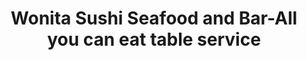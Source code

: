 ---
layout: place
title: Wonita Sushi Seafood and Bar-All you can eat table service
permalink: >-
  /wisconsin/brookfield/wonita-sushi-seafood-and-bar-all-you-can-eat-table-service.html
stateAbbr: WI
stateName: Wisconsin
cityName: Brookfield
seo:
  type: restaurant
  links: http://www.wonitasushiseafood.com/
place_id: ChIJ683k2-gHBYgR4BUq8XB6_JU
photos:
  - name: >-
      places/ChIJ683k2-gHBYgR4BUq8XB6_JU/photos/AeeoHcLi4HkxHpuCl7vZ_uGWGBwbTjtkYeseZPJQHAwpf7A-5sCjLsGECzcZWZ1GAwEwwR3MhPP8e_oC6igRK9DvSkUucCH1vKoAJ8T0SvJfV-n3eriDh8EAeoCxT2ujrPBnu96Ca2-LZ7r8mxrJOmbLrabfDJPvchAw6OvGP5fcZw8uiPWnN6vaO9dS7RQ2fN8OVW84BrVe6jomvKbzIhmEMC3QJmawr6HbkuM7HdwITPVg0chz2gZNXcl5FOr4VPBZUuD__3Sv3jQWYgVoFIHdaPhJB3WHoy1vFZjlQAZR9gr7zQ
    widthPx: 1440
    heightPx: 1080
    authorAttributions:
      - displayName: Wonita Sushi Seafood and Bar-All you can eat table service
        uri: https://maps.google.com/maps/contrib/107181574837332920230
        photoUri: >-
          https://lh3.googleusercontent.com/a-/ALV-UjWk3INSLi_NtbGIHIIHfjBoAmIH2G9bOdoyQErvAmFddCSFzLhW=s100-p-k-no-mo
    flagContentUri: >-
      https://www.google.com/local/imagery/report/?cb_client=maps_api_places.places_api&image_key=!1e10!2sAF1QipMo_smGcF4zxg80gsb9pNPdRl6tyZlPFjMZ7OAi&hl=en-US
    googleMapsUri: >-
      https://www.google.com/maps/place//data=!3m4!1e2!3m2!1sAF1QipMo_smGcF4zxg80gsb9pNPdRl6tyZlPFjMZ7OAi!2e10!4m2!3m1!1s0x880507e8dbe4cdeb:0x95fc7a70f12a15e0
  - name: >-
      places/ChIJ683k2-gHBYgR4BUq8XB6_JU/photos/AeeoHcLOHIXT62IGChUO1ZJm1uwYYeC_lVITd7kXNvVeLyWnCPInZYjJ69Kzeyo8ic0ZmHh8X6qboXIp62HigootTmjRlfHGK2uETrWwPKfilTLMgbpUod1183V6KPP71KbCwZO0kre_E9j7CTWOthBISLD5EKJNGEM2AAG3Gyk-E57vOz7Xo3lfrIBzsPpmWG2FnajecYcAS5979UbL9GK17KaD90FxNzQpHwMDkOZ3whw_-iHscBcuBbXWRvsyrsJD5qfvRffmNE2eHJ_-Fsz1zRQ-8k6k-HVt-SfGmYZzNtxRpw
    widthPx: 1900
    heightPx: 1267
    authorAttributions:
      - displayName: Wonita Sushi Seafood and Bar-All you can eat table service
        uri: https://maps.google.com/maps/contrib/107181574837332920230
        photoUri: >-
          https://lh3.googleusercontent.com/a-/ALV-UjWk3INSLi_NtbGIHIIHfjBoAmIH2G9bOdoyQErvAmFddCSFzLhW=s100-p-k-no-mo
    flagContentUri: >-
      https://www.google.com/local/imagery/report/?cb_client=maps_api_places.places_api&image_key=!1e10!2sAF1QipOj7knwc9D6gBhJCNggNWdoqaKF0gxTxxGT37sf&hl=en-US
    googleMapsUri: >-
      https://www.google.com/maps/place//data=!3m4!1e2!3m2!1sAF1QipOj7knwc9D6gBhJCNggNWdoqaKF0gxTxxGT37sf!2e10!4m2!3m1!1s0x880507e8dbe4cdeb:0x95fc7a70f12a15e0
  - name: >-
      places/ChIJ683k2-gHBYgR4BUq8XB6_JU/photos/AeeoHcLBO-nDXDiF9-CyoIKohvYj9KSUqH1RGq2WKiG-5rvNr4vP9O1nRHFoj30SyhXPk12fzs5RVCUMUihqcFFA_G8B3bqZJeO1jQzirzRFclcW6T-wYH3HfLhxPNzdAUb0Lewqq6QpeujU27t0j081yt4l1cv7Nr5qsGXX0YXgoJKZuMLK6G_XPeY8nujnUAhuueWpETTULbtKF9c1W4TxEVCHNt-TXOeeUMxHwVK9jgMTBfRVc6aQmqmLcBGer-O507gTd-oQMBcSBbN-WUcYn4KiaN5dQnUanzSlQUBuoQJ0Kf-M-3cQ9oBY0MjXsTk7ClRv6iZ8MmFreVYO88M8iAj2ILG_FO89RYMTORLwimwO6Y85IIAPu9ev3ADBGu2K9FvG9yjr4x-OnvH_jral6NC_gPIGbJJPq5uY6I2PUcgi7KVI
    widthPx: 4030
    heightPx: 2570
    authorAttributions:
      - displayName: 刘Eunice
        uri: https://maps.google.com/maps/contrib/114206789665857170272
        photoUri: >-
          https://lh3.googleusercontent.com/a-/ALV-UjWiIRp09l97jXNJ6lRu19QyP9RMX7sQnYx9Fk9C8xIAyIcLYDA4=s100-p-k-no-mo
    flagContentUri: >-
      https://www.google.com/local/imagery/report/?cb_client=maps_api_places.places_api&image_key=!1e10!2sCIHM0ogKEICAgICbs-HQ9AE&hl=en-US
    googleMapsUri: >-
      https://www.google.com/maps/place//data=!3m4!1e2!3m2!1sCIHM0ogKEICAgICbs-HQ9AE!2e10!4m2!3m1!1s0x880507e8dbe4cdeb:0x95fc7a70f12a15e0
  - name: >-
      places/ChIJ683k2-gHBYgR4BUq8XB6_JU/photos/AeeoHcKDyv9-svTW0iOtlx9v2qrKNkEyzsNr492DGiSzYTxo5_zH38eWyMB6iWghmK1Tg23Lam0FBq8bzg3KJNZBOby8guAS68dsu7MuhaY2ge_3MDAKWvNGnzK6N1--O2ZV_CIhjZbgYixMu3XUAFZw_B920j4G4CHA6-7lA3mvIflIdMSHSf3P6VC4XND8NW0WDgJjrs9M_pO9IezaWmolvaf3IHsHMpVx0lzbsqJHVMu5TfnUaGVTeKtlCP3oKBoDeyNiFphz5_M2JO-Mtj4ScvnnCGXmamcARaqoGNVbtb3JDKTPD_V_3qB4Ei4J8KMe6PSomE09zCriANJEhCfvmx0rheURZLFmnDtquax6U6NTn4K7Pg1gywl2MPhvHdOwFtp-Ia2KClCvmh-tDM8IdtHz3pWdCJcDGzP9aJsMVnVVD5HE
    widthPx: 2560
    heightPx: 1920
    authorAttributions:
      - displayName: PlainOlBill
        uri: https://maps.google.com/maps/contrib/111294756785866501397
        photoUri: >-
          https://lh3.googleusercontent.com/a-/ALV-UjUT9Zi9XyofU6cTiK-LmIN0D3sPuHIst9s1XL74RkmsLHm7lIxg=s100-p-k-no-mo
    flagContentUri: >-
      https://www.google.com/local/imagery/report/?cb_client=maps_api_places.places_api&image_key=!1e10!2sCIHM0ogKEICAgIDLvon8pQE&hl=en-US
    googleMapsUri: >-
      https://www.google.com/maps/place//data=!3m4!1e2!3m2!1sCIHM0ogKEICAgIDLvon8pQE!2e10!4m2!3m1!1s0x880507e8dbe4cdeb:0x95fc7a70f12a15e0
  - name: >-
      places/ChIJ683k2-gHBYgR4BUq8XB6_JU/photos/AeeoHcKeW6wtIE39vh7wgGtMydNszA-3Vi7UvDPAu67bJlUn9pYFGzvxNRdCPE8TX2yw07QNVHJCUhIREhRnmo4VcJ8yZ90oLn5oucRjAB0juCudwLm0qJqj2tTS0revUfNHv-8HxGBBgYJrgI1OnM_eW3lDKAZpqWK9msO11SaPB_43GFhr97hls0W85iLfzi8LIUkcCDgRRyheDqQVNpQJ_rA9QpfhPukFCYWGpZBmwwE_-XVnZs4Eob_eWisxdrZseuVpBeZQDFs5zj4dwe6Fva3P1PDCFOJcVedr9ATWVr9xMxfRuSqXj_SXgMizg0QwdCnmQlF1aE725KKX7CT4ycpCoHZU-TnLNOnF9EIWpx6SthDBitkQju83wp3tOo79MqLfbpWPxkbUjCJTvkEtpbNVZK5V6Y_7ugxqubRTanjoHWrQ
    widthPx: 2000
    heightPx: 1500
    authorAttributions:
      - displayName: Viv Park
        uri: https://maps.google.com/maps/contrib/110163088705686749519
        photoUri: >-
          https://lh3.googleusercontent.com/a/ACg8ocKN9aP4XrVVsO8TtR_63SCfh9QYXA9Pum2k7jT3p5pTXP8NF4s=s100-p-k-no-mo
    flagContentUri: >-
      https://www.google.com/local/imagery/report/?cb_client=maps_api_places.places_api&image_key=!1e10!2sCIHM0ogKEICAgIDJ6s6d5wE&hl=en-US
    googleMapsUri: >-
      https://www.google.com/maps/place//data=!3m4!1e2!3m2!1sCIHM0ogKEICAgIDJ6s6d5wE!2e10!4m2!3m1!1s0x880507e8dbe4cdeb:0x95fc7a70f12a15e0
  - name: >-
      places/ChIJ683k2-gHBYgR4BUq8XB6_JU/photos/AeeoHcIjZQWpyehRmSqybIO3iIB4-4dkdwad8B_3q7TyMyP8H2iB7tSx3KjYZYlCdwIMLHuWBvN1DEYlzqNrytJm8ZOAxvj9mu-iYJLVv13AYuSUnqVq1VX20saLhC3-Exf_9JtGokzfKOJFK5I12I8XaAqaKCf9d_8zLqw_NSSaqsBOMCj6ime_A7jXhMnszzy_NZbNGCrOByLidoMLIRZSn2rN0lah46EpCA3A1Le5mvjtYs1tyIxR2qk9SOTvSmqddxMR8TE6gqa6XHRmnGS3k5jRCazNGvleyanDCHbfAk4-YOOkfG2RrlJP98eApz2NcsI-TNOYbeQNqTyvPpFUTiK-x-3mWuoxBVgwtZMrH3fhGJPL9HAkNg-WNYyezViAKlXjB9UE6sCBIGq0h7Na2RWGXlhmSvLmuZqdR4NznDLBSA
    widthPx: 3060
    heightPx: 4080
    authorAttributions:
      - displayName: jan pops
        uri: https://maps.google.com/maps/contrib/115162458999404874327
        photoUri: >-
          https://lh3.googleusercontent.com/a/ACg8ocL6ylaZQhmN3KRDwyhJ6CAtlF7HGjPRGKJx1GTHrl5QQ7Y5aw=s100-p-k-no-mo
    flagContentUri: >-
      https://www.google.com/local/imagery/report/?cb_client=maps_api_places.places_api&image_key=!1e10!2sCIHM0ogKEICAgMCw2aeSDw&hl=en-US
    googleMapsUri: >-
      https://www.google.com/maps/place//data=!3m4!1e2!3m2!1sCIHM0ogKEICAgMCw2aeSDw!2e10!4m2!3m1!1s0x880507e8dbe4cdeb:0x95fc7a70f12a15e0
  - name: >-
      places/ChIJ683k2-gHBYgR4BUq8XB6_JU/photos/AeeoHcItOoVbeOyfDT-GVsOyzhA9H_mDNrqLZWV3_1CNa655goA-rftLOFTHJRl73Djzpl_BhoOfFKkF-6iEb1WRu5pz78mOkKqBrWcYR-REhk5TjSTBEkngUe02RJ2IKzuBfyWs-g44gPjizAv8_WOLltL7JN5HRByXsD2_trNAqS6KEAmr1jRfWwR_6H7PU7wwJTC2Ukzkg5irDxVgL55ly6kFegAu5UncR81zWkL58-Gd3aB0R3P-Had_k48gjc5dGaJ8ni-4l0g6js3FfKFhrqgUlgJEXJPL_Sv0azN0rx0LLA
    widthPx: 3408
    heightPx: 2272
    authorAttributions:
      - displayName: Wonita Sushi Seafood and Bar-All you can eat table service
        uri: https://maps.google.com/maps/contrib/107181574837332920230
        photoUri: >-
          https://lh3.googleusercontent.com/a-/ALV-UjWk3INSLi_NtbGIHIIHfjBoAmIH2G9bOdoyQErvAmFddCSFzLhW=s100-p-k-no-mo
    flagContentUri: >-
      https://www.google.com/local/imagery/report/?cb_client=maps_api_places.places_api&image_key=!1e10!2sAF1QipM4GzyUU1M6KGaJ5Xg0ucSo9XeSHyGlqN6iJFre&hl=en-US
    googleMapsUri: >-
      https://www.google.com/maps/place//data=!3m4!1e2!3m2!1sAF1QipM4GzyUU1M6KGaJ5Xg0ucSo9XeSHyGlqN6iJFre!2e10!4m2!3m1!1s0x880507e8dbe4cdeb:0x95fc7a70f12a15e0
  - name: >-
      places/ChIJ683k2-gHBYgR4BUq8XB6_JU/photos/AeeoHcICaCEuhcHtkmIVEeWW2tFwBzlVGZByQrqx83Zeg0WL-LxCuBf26j-aQOHZ9G1fuhVCr9utuHDeL496C4C4cexYFu8RD7u5QQHrxSwJpi6XdHszhwpleVWVit6M3z43noiG3uf1hZbe5rTzxJuzr4PW3j3DmQfB00ui1cxqy6hyJEHglF0qAmT2Es-PZ6A789eufDm1iI82olJWGj6W5qbOv4f9RLU850Jst86syK1vpQtOm3ooaS3L0_XLhCLkRpTre8yB1DH000h_Ez0XRFfHpzoCcwTGkSK3ZXrYxV5PaA
    widthPx: 4800
    heightPx: 3200
    authorAttributions:
      - displayName: Wonita Sushi Seafood and Bar-All you can eat table service
        uri: https://maps.google.com/maps/contrib/107181574837332920230
        photoUri: >-
          https://lh3.googleusercontent.com/a-/ALV-UjWk3INSLi_NtbGIHIIHfjBoAmIH2G9bOdoyQErvAmFddCSFzLhW=s100-p-k-no-mo
    flagContentUri: >-
      https://www.google.com/local/imagery/report/?cb_client=maps_api_places.places_api&image_key=!1e10!2sAF1QipNtmWGS7_WQ1sLBbSRXGUW3V_1p4FXXWnU4QNoB&hl=en-US
    googleMapsUri: >-
      https://www.google.com/maps/place//data=!3m4!1e2!3m2!1sAF1QipNtmWGS7_WQ1sLBbSRXGUW3V_1p4FXXWnU4QNoB!2e10!4m2!3m1!1s0x880507e8dbe4cdeb:0x95fc7a70f12a15e0
  - name: >-
      places/ChIJ683k2-gHBYgR4BUq8XB6_JU/photos/AeeoHcLs7iK1EjnS5UYkpTYYNRX48pqyV7WJjh6Q6ySPuCNig0V46hUsgRlQkU0w_zQ6vvAy0hShTITY9KepKI5cPnY6wwbyabLCqUPRHxB_7AS0wv_YAaLqnHIDeuZPPk1xNfVOj8diJ6OS0VXmyV05LJRL4l7dGG2l06Ezhr-JEfYJd3MnPD2jUDsH5LF0L0wKVVc3Sgim9TfTH48hJcyWGAdf5eTkUyCc83d8fu47WD7cYaZg4PHgiz5RvvNEsEtlqOr1c7kSS6QZWjIM3bfBKC_xNuUad39Xk0iQ67x4ygfCFw
    widthPx: 3264
    heightPx: 2176
    authorAttributions:
      - displayName: Wonita Sushi Seafood and Bar-All you can eat table service
        uri: https://maps.google.com/maps/contrib/107181574837332920230
        photoUri: >-
          https://lh3.googleusercontent.com/a-/ALV-UjWk3INSLi_NtbGIHIIHfjBoAmIH2G9bOdoyQErvAmFddCSFzLhW=s100-p-k-no-mo
    flagContentUri: >-
      https://www.google.com/local/imagery/report/?cb_client=maps_api_places.places_api&image_key=!1e10!2sAF1QipMd99L3qb8AkDBcNXurcySKrBSeLHkaEG8MIhEK&hl=en-US
    googleMapsUri: >-
      https://www.google.com/maps/place//data=!3m4!1e2!3m2!1sAF1QipMd99L3qb8AkDBcNXurcySKrBSeLHkaEG8MIhEK!2e10!4m2!3m1!1s0x880507e8dbe4cdeb:0x95fc7a70f12a15e0
  - name: >-
      places/ChIJ683k2-gHBYgR4BUq8XB6_JU/photos/AeeoHcJmlDKlvoSASSeYu5rsg4Mxs_TBoJncuNrjdbbPYah4kuy4nB-4Cfp2vivKxEb6Sezr_2pKKg3-joaIo_FxucsyVOamSCnPtZ3H2fd_VnltJE1GtnA6L_D5kZt7NU-MB8hPgAhCzcMKAXhvD1l00CorIG1fuZ2Hzp4IKVZVT1da3ETWTWY-RMJ12P1hsfZPkflpFGX4daOUVIuFGVJ7zCHD__za_pWQqyRCzZYW5C6Blw2hhQajw6VOA6mteRgklZuqu1LAzmtTIWN6beRxmT5VHjM0uTGdQ0bw8oOech4rQSoOg3rAtFirHC8QeDrHogP8yPf1GjkT0EOlxJq8_XEPCgVhUsEMR3sBV3TG7-6XbpqnLnqhIQSZRbS9bLZv46pCaq6yZHDTMUtiE-Hg-EcbX5FUhu-E4TSSrfEiyNAJyw
    widthPx: 1880
    heightPx: 2506
    authorAttributions:
      - displayName: Dejah Conaway
        uri: https://maps.google.com/maps/contrib/100236127784139362738
        photoUri: >-
          https://lh3.googleusercontent.com/a-/ALV-UjWpbjRT-udxOiLVs4R7eJv1XNufGGUtBVr93dfEYglTJ3CBYr5A-w=s100-p-k-no-mo
    flagContentUri: >-
      https://www.google.com/local/imagery/report/?cb_client=maps_api_places.places_api&image_key=!1e10!2sCIHM0ogKEICAgICj7oPuJg&hl=en-US
    googleMapsUri: >-
      https://www.google.com/maps/place//data=!3m4!1e2!3m2!1sCIHM0ogKEICAgICj7oPuJg!2e10!4m2!3m1!1s0x880507e8dbe4cdeb:0x95fc7a70f12a15e0
address: 1260 S Moorland Rd, Brookfield, WI 53005, USA
street: 1260 S Moorland Rd
city: Brookfield
state: WI
zip: '53005'
country: USA
neighborhood: null
latitude: '43.018046'
longitude: '-88.106119'
accessibility_options:
  wheelchairAccessibleParking: true
  wheelchairAccessibleEntrance: true
  wheelchairAccessibleRestroom: true
  wheelchairAccessibleSeating: true
business_status: OPERATIONAL
name: Wonita Sushi Seafood and Bar-All you can eat table service
google_maps_links:
  directionsUri: >-
    https://www.google.com/maps/dir//''/data=!4m7!4m6!1m1!4e2!1m2!1m1!1s0x880507e8dbe4cdeb:0x95fc7a70f12a15e0!3e0
  placeUri: https://maps.google.com/?cid=10807647831283340768
  writeAReviewUri: >-
    https://www.google.com/maps/place//data=!4m3!3m2!1s0x880507e8dbe4cdeb:0x95fc7a70f12a15e0!12e1
  reviewsUri: >-
    https://www.google.com/maps/place//data=!4m4!3m3!1s0x880507e8dbe4cdeb:0x95fc7a70f12a15e0!9m1!1b1
  photosUri: >-
    https://www.google.com/maps/place//data=!4m3!3m2!1s0x880507e8dbe4cdeb:0x95fc7a70f12a15e0!10e5
primary_type: Sushi Restaurant
opening_hours:
  regular: null
  current: null
secondary_opening_hours:
  regular:
    weekdayDescriptions: null
    type: null
  current:
    weekdayDescriptions: null
    type: null
phone: (262) 785-2779
price_level: PRICE_LEVEL_MODERATE
price_range: $20 &ndash; $30
rating: '4.6'
rating_count: 0
website: http://www.wonitasushiseafood.com/
description: >-
  Explore Wonita Sushi in Brookfield, WI$$$Wonita Sushi Seafood and Bar in
  Brookfield, Wisconsin, stands out as a welcoming Japanese spot offering fresh
  sushi and seafood options that cater to a variety of tastes. This restaurant
  features an all-you-can-eat service that includes a range of traditional
  rolls, appetizers, and entrees, making it a go-to choice for those searching
  for top-rated sushi near me. With its accessible design, including
  wheelchair-friendly entrances and seating, it ensures a comfortable dining
  experience for everyone. The atmosphere combines a clean, modern vibe with
  options like outdoor seating and a selection of beers and cocktails, enhancing
  the overall enjoyment. Whether you're looking for sushi restaurants in the
  area or a casual Japanese place near me, this spot delivers on quality and
  value with generous portions and a focus on fresh ingredients.
generative_summary: >-
  Explore Wonita Sushi in Brookfield, WI$$$Wonita Sushi Seafood and Bar in
  Brookfield, Wisconsin, stands out as a welcoming Japanese spot offering fresh
  sushi and seafood options that cater to a variety of tastes. This restaurant
  features an all-you-can-eat service that includes a range of traditional
  rolls, appetizers, and entrees, making it a go-to choice for those searching
  for top-rated sushi near me. With its accessible design, including
  wheelchair-friendly entrances and seating, it ensures a comfortable dining
  experience for everyone. The atmosphere combines a clean, modern vibe with
  options like outdoor seating and a selection of beers and cocktails, enhancing
  the overall enjoyment. Whether you're looking for sushi restaurants in the
  area or a casual Japanese place near me, this spot delivers on quality and
  value with generous portions and a focus on fresh ingredients.
generative_disclosure: Summarized by AI using the Grok-3-Mini model.
reviews:
  - name: >-
      places/ChIJ683k2-gHBYgR4BUq8XB6_JU/reviews/ChZDSUhNMG9nS0VJQ0FnTURnak1fbEdBEAE
    relativePublishTimeDescription: a month ago
    rating: 4
    text:
      text: >-
        Most items are delicious. For all you can eat it is worth the value. If
        you don't care for something, then just don't order it again. They don't
        typically charge for uneaten pieces. We tend to only order the cooked
        rolls and they are delicious. The walnut shrimp and sesame balls are
        also our favorites.
      languageCode: en
    originalText:
      text: >-
        Most items are delicious. For all you can eat it is worth the value. If
        you don't care for something, then just don't order it again. They don't
        typically charge for uneaten pieces. We tend to only order the cooked
        rolls and they are delicious. The walnut shrimp and sesame balls are
        also our favorites.
      languageCode: en
    authorAttribution:
      displayName: K. T.
      uri: https://www.google.com/maps/contrib/103533621323404172455/reviews
      photoUri: >-
        https://lh3.googleusercontent.com/a/ACg8ocLWa5y7tD8JaG-VDEJJdsOtMBjg9zeElUBpPVjkSl0mltD_m-Ac=s128-c0x00000000-cc-rp-mo-ba3
    publishTime: '2025-02-22T23:52:05.448165Z'
    flagContentUri: >-
      https://www.google.com/local/review/rap/report?postId=ChZDSUhNMG9nS0VJQ0FnTURnak1fbEdBEAE&d=17924085&t=1
    googleMapsUri: >-
      https://www.google.com/maps/reviews/data=!4m6!14m5!1m4!2m3!1sChZDSUhNMG9nS0VJQ0FnTURnak1fbEdBEAE!2m1!1s0x880507e8dbe4cdeb:0x95fc7a70f12a15e0
  - name: >-
      places/ChIJ683k2-gHBYgR4BUq8XB6_JU/reviews/ChdDSUhNMG9nS0VJQ0FnTUN3MmFlUzF3RRAB
    relativePublishTimeDescription: 3 weeks ago
    rating: 4
    text:
      text: >-
        First time at Wonita Suishi wvmy sister and Cousin in from North Woods. 
        Very clean place, in dining.areas and restroom. Welcoming staff to greet
        and seat you. Simple ordering on printed menu. Fill in how many you
        want. Ask questions if you have any We shared pieces, which was nice if
        we hadn't tried before.  Foods met pictures displayed.  Only issue, I
        asked if soy on table was low sodium, server said, (yes that's the soy)
        It wasn't lower sodium. My fault fir not asking for LOW SODIUM soy upon
        entry.  Will revisit again.
      languageCode: en
    originalText:
      text: >-
        First time at Wonita Suishi wvmy sister and Cousin in from North Woods. 
        Very clean place, in dining.areas and restroom. Welcoming staff to greet
        and seat you. Simple ordering on printed menu. Fill in how many you
        want. Ask questions if you have any We shared pieces, which was nice if
        we hadn't tried before.  Foods met pictures displayed.  Only issue, I
        asked if soy on table was low sodium, server said, (yes that's the soy)
        It wasn't lower sodium. My fault fir not asking for LOW SODIUM soy upon
        entry.  Will revisit again.
      languageCode: en
    authorAttribution:
      displayName: jan pops
      uri: https://www.google.com/maps/contrib/115162458999404874327/reviews
      photoUri: >-
        https://lh3.googleusercontent.com/a/ACg8ocL6ylaZQhmN3KRDwyhJ6CAtlF7HGjPRGKJx1GTHrl5QQ7Y5aw=s128-c0x00000000-cc-rp-mo-ba3
    publishTime: '2025-03-19T21:33:01.984426Z'
    flagContentUri: >-
      https://www.google.com/local/review/rap/report?postId=ChdDSUhNMG9nS0VJQ0FnTUN3MmFlUzF3RRAB&d=17924085&t=1
    googleMapsUri: >-
      https://www.google.com/maps/reviews/data=!4m6!14m5!1m4!2m3!1sChdDSUhNMG9nS0VJQ0FnTUN3MmFlUzF3RRAB!2m1!1s0x880507e8dbe4cdeb:0x95fc7a70f12a15e0
  - name: >-
      places/ChIJ683k2-gHBYgR4BUq8XB6_JU/reviews/ChdDSUhNMG9nS0VJQ0FnSUNYajdUSXF3RRAB
    relativePublishTimeDescription: 5 months ago
    rating: 5
    text:
      text: >-
        First time dining here and we will definitely be back! We have a very
        large group so we called ahead and made reservations. Everything came
        out fairly quickly so the wait was not long at all. The service was also
        exceptional! There were 2 waiters for our group and both were very
        attentive and patient with us.
      languageCode: en
    originalText:
      text: >-
        First time dining here and we will definitely be back! We have a very
        large group so we called ahead and made reservations. Everything came
        out fairly quickly so the wait was not long at all. The service was also
        exceptional! There were 2 waiters for our group and both were very
        attentive and patient with us.
      languageCode: en
    authorAttribution:
      displayName: Cynthia Chang
      uri: https://www.google.com/maps/contrib/115712294955600956471/reviews
      photoUri: >-
        https://lh3.googleusercontent.com/a-/ALV-UjVTRLZJaxuGZDNoomebUjWJPSUpE8gfrql1_j9tCvFdRxkvCQwX=s128-c0x00000000-cc-rp-mo-ba3
    publishTime: '2024-10-21T22:04:41.969801Z'
    flagContentUri: >-
      https://www.google.com/local/review/rap/report?postId=ChdDSUhNMG9nS0VJQ0FnSUNYajdUSXF3RRAB&d=17924085&t=1
    googleMapsUri: >-
      https://www.google.com/maps/reviews/data=!4m6!14m5!1m4!2m3!1sChdDSUhNMG9nS0VJQ0FnSUNYajdUSXF3RRAB!2m1!1s0x880507e8dbe4cdeb:0x95fc7a70f12a15e0
  - name: >-
      places/ChIJ683k2-gHBYgR4BUq8XB6_JU/reviews/ChdDSUhNMG9nS0VJQ0FnSUN2Z0luYmh3RRAB
    relativePublishTimeDescription: 4 months ago
    rating: 2
    text:
      text: >-
        Overall: The quality of the nigiri and rice is low and the server that
        brings the food is rude.


        Food : First, the nigiri had too much rice and made it overbearing
        compared to the fish. The rice was poorly cooked and was very dry. The
        nigiri also had very thinly cut pieces of fish, making it impossible to
        taste the texture. The soft shell crab also had too much breading and
        too little crab. I could barely taste the crab and its texture because
        all I tasted was the grease.


        Service: Our meal started promising in terms of service. The lady that
        ran the front was super nice and explained everything to us in detail.
        However, the other lady that served the food was tremendously rude. She
        gave us an attitude with every order and brought us the check mid-meal,
        when I still had multiple orders left. Next, she made me fill out my
        check before we were done eating. She came around three times asking for
        it when I told her I wasn't done eating. I couldn't believe that we were
        rushed out after only 60 minutes at an all you can eat.


        Overall, this meal was super disappointing. The quality wasn't great and
        the waiter that brought out the food was really rude. For actual sushi
        lovers that care about food quality, I simply cannot recommend it.
      languageCode: en
    originalText:
      text: >-
        Overall: The quality of the nigiri and rice is low and the server that
        brings the food is rude.


        Food : First, the nigiri had too much rice and made it overbearing
        compared to the fish. The rice was poorly cooked and was very dry. The
        nigiri also had very thinly cut pieces of fish, making it impossible to
        taste the texture. The soft shell crab also had too much breading and
        too little crab. I could barely taste the crab and its texture because
        all I tasted was the grease.


        Service: Our meal started promising in terms of service. The lady that
        ran the front was super nice and explained everything to us in detail.
        However, the other lady that served the food was tremendously rude. She
        gave us an attitude with every order and brought us the check mid-meal,
        when I still had multiple orders left. Next, she made me fill out my
        check before we were done eating. She came around three times asking for
        it when I told her I wasn't done eating. I couldn't believe that we were
        rushed out after only 60 minutes at an all you can eat.


        Overall, this meal was super disappointing. The quality wasn't great and
        the waiter that brought out the food was really rude. For actual sushi
        lovers that care about food quality, I simply cannot recommend it.
      languageCode: en
    authorAttribution:
      displayName: Alvin Cheung
      uri: https://www.google.com/maps/contrib/116443519530521341086/reviews
      photoUri: >-
        https://lh3.googleusercontent.com/a-/ALV-UjWHclZ4heieGPSBPWPZ15k0Urco42aA_wfJdV4et3qGsGGgFp4N=s128-c0x00000000-cc-rp-mo-ba4
    publishTime: '2024-12-06T23:55:55.615908Z'
    flagContentUri: >-
      https://www.google.com/local/review/rap/report?postId=ChdDSUhNMG9nS0VJQ0FnSUN2Z0luYmh3RRAB&d=17924085&t=1
    googleMapsUri: >-
      https://www.google.com/maps/reviews/data=!4m6!14m5!1m4!2m3!1sChdDSUhNMG9nS0VJQ0FnSUN2Z0luYmh3RRAB!2m1!1s0x880507e8dbe4cdeb:0x95fc7a70f12a15e0
  - name: >-
      places/ChIJ683k2-gHBYgR4BUq8XB6_JU/reviews/ChZDSUhNMG9nS0VJQ0FnSURmejZ6YkNBEAE
    relativePublishTimeDescription: 3 months ago
    rating: 5
    text:
      text: >-
        We've been coming here since we moved to Wisconsin 2 years ago, it's our
        favorite date night spot. Tonight we realized that we were long overdue
        to review this place. I'll cut a long story short because I'm so stuffed
        and want to take a nap now: The service is excellent, super quick and
        friendly. The restaurant is very clean, the food is delicious, and the
        atmosphere is pretty dang nice, too. The portions are (obviously)
        generous; they don't do that thing where they load each piece of sushi
        up with a ton of rice to fill you up to save money, what I'm getting at
        here is that the price is absolutely right. I feel like it's got the
        highest calorie to dollar to quality ratio almost anywhere in the state
        (and I'm serious about the C:D:Q ratio. We live hand to mouth). 5/5, and
        not just for the price point. Thank you Wonita Sushi Seafood and Bar for
        our lives.


        P.S. they're not listed, but you've got to try their pan seared salmon
        and red bean ice cream!
      languageCode: en
    originalText:
      text: >-
        We've been coming here since we moved to Wisconsin 2 years ago, it's our
        favorite date night spot. Tonight we realized that we were long overdue
        to review this place. I'll cut a long story short because I'm so stuffed
        and want to take a nap now: The service is excellent, super quick and
        friendly. The restaurant is very clean, the food is delicious, and the
        atmosphere is pretty dang nice, too. The portions are (obviously)
        generous; they don't do that thing where they load each piece of sushi
        up with a ton of rice to fill you up to save money, what I'm getting at
        here is that the price is absolutely right. I feel like it's got the
        highest calorie to dollar to quality ratio almost anywhere in the state
        (and I'm serious about the C:D:Q ratio. We live hand to mouth). 5/5, and
        not just for the price point. Thank you Wonita Sushi Seafood and Bar for
        our lives.


        P.S. they're not listed, but you've got to try their pan seared salmon
        and red bean ice cream!
      languageCode: en
    authorAttribution:
      displayName: Vinny
      uri: https://www.google.com/maps/contrib/117126696923753116601/reviews
      photoUri: >-
        https://lh3.googleusercontent.com/a-/ALV-UjU4PuK_kQEHlohQfgY_fUi28S-r1ipgDrGAjtVIqpZT_cwtID_FFg=s128-c0x00000000-cc-rp-mo-ba3
    publishTime: '2025-01-11T04:54:00.032022Z'
    flagContentUri: >-
      https://www.google.com/local/review/rap/report?postId=ChZDSUhNMG9nS0VJQ0FnSURmejZ6YkNBEAE&d=17924085&t=1
    googleMapsUri: >-
      https://www.google.com/maps/reviews/data=!4m6!14m5!1m4!2m3!1sChZDSUhNMG9nS0VJQ0FnSURmejZ6YkNBEAE!2m1!1s0x880507e8dbe4cdeb:0x95fc7a70f12a15e0
review_summary: >-
  Insights from Recent Reviews$$$Diners at this sushi spot often rave about the
  great value of the all-you-can-eat deals, highlighting the tasty variety of
  rolls and appetizers that keep things exciting and satisfying. Many appreciate
  the friendly service and quick delivery of orders, along with a clean and
  welcoming environment that makes it easy to enjoy a meal with friends or
  family. While most feedback points to solid portions and reasonable prices
  that make it one of the best sushi options around, a few notes suggest room
  for improvement in food consistency to ensure every bite hits the mark.
  Overall, it's a reliable pick for anyone craving quality Japanese fare, with
  the positive vibes outweighing any minor hiccups for a generally enjoyable
  experience. If you're on the hunt for sushi places near me, this location
  earns high marks for its approachable vibe and flavorful selections that leave
  customers coming back for more.
review_disclosure: Summarized by AI using the Grok-3-Mini model.
parking_options:
  freeParkingLot: true
  freeStreetParking: true
  valetParking: false
payment_options:
  acceptsCreditCards: true
  acceptsDebitCards: true
  acceptsCashOnly: false
  acceptsNfc: true
allow_dogs: null
curbside_pickup: false
delivery: true
dine_in: true
good_for_children: true
good_for_groups: true
good_for_sports: true
live_music: false
menu_for_children: true
outdoor_seating: true
reservable: true
restroom: true
serves_beer: true
serves_breakfast: null
serves_brunch: false
serves_cocktails: true
serves_coffee: null
serves_dinner: true
serves_dessert: true
serves_lunch: true
serves_vegetarian_food: null
serves_wine: true
takeout: true
update_category: pro
places_description: null

---